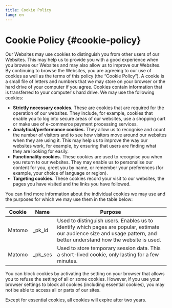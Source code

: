 ```yaml
---
title: Cookie Policy
lang: en
---
```


# Cookie Policy {#cookie-policy}

Our Websites may use cookies to distinguish you from other users of our Websites. This may help us to provide you with a good experience when you browse our Websites and may also allow us to improve our Websites. By continuing to browse the Websites, you are agreeing to our use of cookies as well as the terms of this policy (the “Cookie Policy”). A cookie is a small file of letters and numbers that we may store on your browser or the hard drive of your computer if you agree. Cookies contain information that is transferred to your computer's hard drive. We may use the following cookies:

- **Strictly necessary cookies.** These are cookies that are required for the operation of our websites. They include, for example, cookies that enable you to log into secure areas of our websites, use a shopping cart or make use of e-commerce payment processing services.
- **Analytical/performance cookies.** They allow us to recognise and count the number of visitors and to see how visitors move around our websites when they are using it. This may help us to improve the way our websites work, for example, by ensuring that users are finding what they are looking for easily.
- **Functionality cookies.** These cookies are used to recognise you when you return to our websites. They may enable us to personalise our content for you, greet you by name, or remember your preferences (for example, your choice of language or region).
- **Targeting cookies.** These cookies record your visit to our websites, the pages you have visited and the links you have followed.

<MatomoOptOut />

You can find more information about the individual cookies we may use and the purposes for which we may use them in the table below:

| Cookie | Name     | Purpose                                                                                                                                                                 |
| ------ | -------- | ----------------------------------------------------------------------------------------------------------------------------------------------------------------------- |
| Matomo | \_pk_id  | Used to distinguish users. Enables us to identify which pages are popular, estimate our audience size and usage pattern, and better understand how the website is used. |
| Matomo | \_pk_ses | Used to store temporary session data. This a short-lived cookie, only lasting for a few minutes.                                                                        |

You can block cookies by activating the setting on your browser that allows you to refuse the setting of all or some cookies. However, if you use your browser settings to block all cookies (including essential cookies), you may not be able to access all or parts of our sites.

Except for essential cookies, all cookies will expire after two years.
